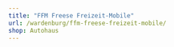 ```yaml
---
title: "FFM Freese Freizeit-Mobile"
url: /wardenburg/ffm-freese-freizeit-mobile/
shop: Autohaus
---
```

